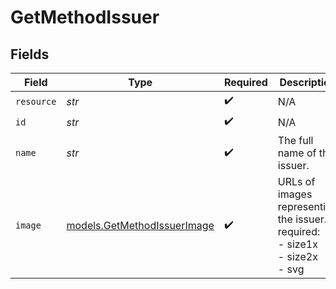 # GetMethodIssuer


## Fields

| Field                                                                           | Type                                                                            | Required                                                                        | Description                                                                     | Example                                                                         |
| ------------------------------------------------------------------------------- | ------------------------------------------------------------------------------- | ------------------------------------------------------------------------------- | ------------------------------------------------------------------------------- | ------------------------------------------------------------------------------- |
| `resource`                                                                      | *str*                                                                           | :heavy_check_mark:                                                              | N/A                                                                             | issuer                                                                          |
| `id`                                                                            | *str*                                                                           | :heavy_check_mark:                                                              | N/A                                                                             | ideal_ABNANL2A                                                                  |
| `name`                                                                          | *str*                                                                           | :heavy_check_mark:                                                              | The full name of the issuer.                                                    | ING Bank                                                                        |
| `image`                                                                         | [models.GetMethodIssuerImage](../models/getmethodissuerimage.md)                | :heavy_check_mark:                                                              | URLs of images representing the issuer.<br/>required:<br/>  - size1x<br/>  - size2x<br/>  - svg |                                                                                 |